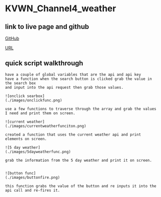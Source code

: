 # KVWN_Channel4_weather

## link to live page and github

[GitHub](https://github.com/Matt1cheney/KVWN_Channel4_weather)

[URL](https://matt1cheney.github.io/KVWN_Channel4_weather/)

## quick script walkthrough
    have a couple of global variables that are the api and api key
    have a function when the search button is clicked grab the value in the search box 
    and input into the api request then grab those values.

    ![onclick searbox]
    (./images/onclickfunc.png)

    use a few functions to traverse through the array and grab the values I need and print them on screen.
    
    ![current weather]
    (./images/currentweatherfunciton.png)

    created a function that uses the current weather api and print elements on screen.

    ![5 day weather]
    (./images/5dayweatherfunc.png)

    grab the information from the 5 day weather and print it on screen.


    ![button func]
    (./images/buttonfire.png)

    this function grabs the value of the button and re inputs it into the api call and re-fires it.
